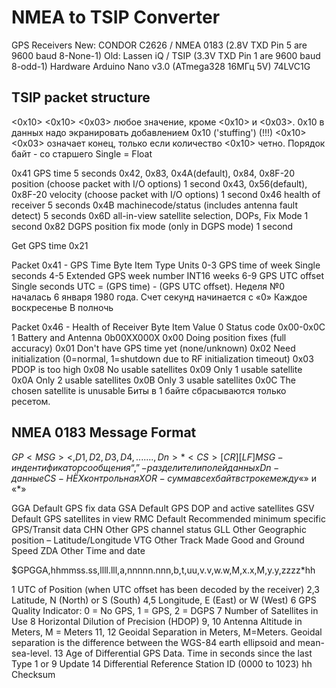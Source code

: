 # NMEA to TSIP Converter
GPS Receivers
New: CONDOR C2626 / NMEA 0183 (2.8V TXD Pin 5 are 9600 baud 8-None-1)
Old: Lassen iQ / TSIP (3.3V TXD Pin 1 are 9600 baud 8-odd-1)
Hardware
Arduino Nano v3.0 (ATmega328 16МГц 5V)
74LVC1G

TSIP packet structure
------------------------
<0x10> <id> <data string bytes> <0x10> <0x03>
<id> любое значение, кроме <0x10> и <0x03>.
0x10 в данных надо экранировать добавлением 0x10 ('stuffing') (!!!)
<0x10> <0x03> означает конец, только если количество <0x10> четно.
Порядок байт - со старшего
Single = Float

0x41	GPS time	5 seconds
0x42, 0x83, 0x4A(default), 0x84, 0x8F-20	position (choose packet with I/O options)	1 second
0x43, 0x56(default), 0x8F-20	velocity (choose packet with I/O options)	1 second
0x46	health of receiver	5 seconds
0x4B	machinecode/status (includes antenna fault detect)	5 seconds
0x6D	all-in-view satellite selection, DOPs, Fix Mode	1 second
0x82	DGPS position fix mode (only in DGPS mode)	1 second

Get GPS time 0x21

Packet 0x41 - GPS Time
Byte			Item			Type	Units
0-3	GPS time of week			Single	seconds
4-5	Extended GPS week number	INT16	weeks
6-9	GPS UTC offset				Single	seconds
UTC = (GPS time) - (GPS UTC offset).
Неделя №0 началась 6 января 1980 года.
Счет секунд начинается с «0» Каждое воскресенье В полночь

Packet 0x46 - Health of Receiver
Byte	Item			Value
0	Status code			0x00-0x0C
1	Battery and Antenna 0b00XX000X
0x00 Doing position fixes (full accuracy)
0x01 Don't have GPS time yet (none/unknown)
0x02 Need initialization (0=normal, 1=shutdown due to RF initialization timeout)
0x03 PDOP is too high
0x08 No usable satellites
0x09 Only 1 usable satellite
0x0A Only 2 usable satellites
0x0B Only 3 usable satellites
0x0C The chosen satellite is unusable 
Биты в 1 байте сбрасываются только ресетом.

NMEA 0183 Message Format
------------------------
$GP<MSG><,D1,D2,D3,D4,.......,Dn>*<CS>[CR][LF]
MSG - индентификатор сообщения
“,” - разделители полей данных
Dn - данные
CS - HЁX контрольная XOR-сумма всех байт в строке между «$» и «*»

GGA		Default	GPS fix data
GSA		Default	GPS DOP and active satellites
GSV		Default	GPS satellites in view
RMC 	Default	Recommended minimum specific GPS/Transit data
CHN		Other	GPS channel status
GLL		Other	Geographic position – Latitude/Longitude
VTG		Other	Track Made Good and Ground Speed
ZDA		Other	Time and date

$GPGGA,hhmmss.ss,llll.lll,a,nnnnn.nnn,b,t,uu,v.v,w.w,M,x.x,M,y.y,zzzz*hh<CR><LF>

1	UTC of Position (when UTC offset has been decoded by the receiver)
2,3	Latitude, N (North) or S (South)
4,5	Longitude, E (East) or W (West)
6	GPS Quality Indicator: 0 = No GPS, 1 = GPS, 2 = DGPS
7	Number of Satellites in Use
8	Horizontal Dilution of Precision (HDOP)
9, 10	Antenna Altitude in Meters, M = Meters
11, 12	Geoidal Separation in Meters, M=Meters. Geoidal separation is the difference between the WGS-84 earth ellipsoid and mean-sea-level.
13	Age of Differential GPS Data. Time in seconds since the last Type 1 or 9 Update
14	Differential Reference Station ID (0000 to 1023)
hh	Checksum


